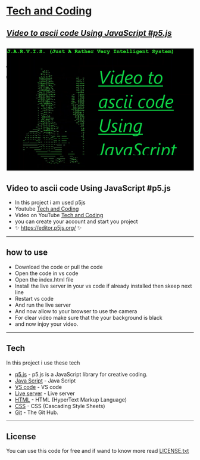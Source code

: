 # [Tech and Coding](https://www.youtube.com/@Tech-and-Coding)
## [_Video to ascii code Using JavaScript #p5.js_](https://www.youtube.com/watch?v=a276fMCZAkA)

[![YouTube video](https://github.com/RajSingh-oss/yt-Video-to-ascii-code-Using-JavaScript-p5.js/blob/master/preview.png)]([https://github.com/RajSingh-oss](https://www.youtube.com/watch?v=a276fMCZAkA))
--------------------------------------------
Video to ascii code Using JavaScript #p5.js
-
- In this project i am used p5js
- Youtube [Tech and Coding](https://www.youtube.com/@Tech-and-Coding)
- Video on YouTube [Tech and Coding](https://www.youtube.com/watch?v=a276fMCZAkA)
- you can create your account and start you project
- ✨ https://editor.p5js.org/   ✨     
-------
## how to use 

- Download the code or pull the code
- Open the code in vs code
- Open the index.html file
- Install the live server in your vs code if already installed then skeep next line
- Restart vs code
- And run the live server
- And now allow to your browser to use the camera
- For clear video make sure that the your background is black
- and now injoy your video.

---
## Tech

In this project i use these tech

- [p5.js](https://p5js.org/) - p5.js is a JavaScript library for creative coding.
- [Java Script](https://www.javascript.com/) - Java Script
- [VS code](https://code.visualstudio.com/) - VS code
- [Live server](https://marketplace.visualstudio.com/items?itemName=ritwickdey.LiveServer) - Live server
- [HTML](https://html.com/) - HTML (HyperText Markup Language)
- [CSS](https://www.w3.org/TR/CSS/#css) - CSS (Cascading Style Sheets)
- [Git](https://github.com/) - The Git Hub.
---
## License
You can use this code for free and if wand to know more read [LICENSE.txt](https://github.com/RajSingh-oss/yt-Video-to-ascii-code-Using-JavaScript-p5.js#readme)
